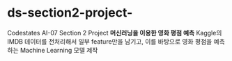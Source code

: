 # ds-section2-project-
Codestates AI-07 Section 2 Project
**머신러닝을 이용한 영화 평점 예측**
Kaggle의 IMDB 데이터를 전처리해서 일부 feature만을 남기고, 이를 바탕으로 영화 평점을 예측하는 Machine Learning 모델 제작
